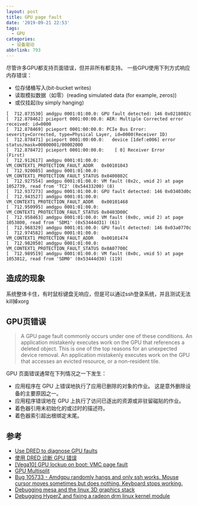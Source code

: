 ```yaml
---
layout: post
title: GPU page fault
date: '2019-09-21 22:53'
tags:
  - GPU
categories:
  - 设备驱动
abbrlink: 793
---
```


尽管许多GPU都支持页面错误，但并非所有都支持。 一些GPU使用下列方式响应内存错误：
- 位存储桶写入(bit-bucket writes)
- 读取模拟数据（如零）(reading simulated data (for example, zeros))
- 或仅挂起(by simply hanging)

<!--more-->

```
[  712.873530] amdgpu 0001:01:00.0: GPU fault detected: 146 0x0218082c
[  712.878462] pcieport 0001:00:00.0: AER: Multiple Corrected error received: id=0000
[  712.878469] pcieport 0001:00:00.0: PCIe Bus Error: severity=Corrected, type=Physical Layer, id=0000(Receiver ID)
[  712.878471] pcieport 0001:00:00.0:   device [1def:e006] error status/mask=00000001/00002000
[  712.878472] pcieport 0001:00:00.0:    [ 0] Receiver Error         (First)
[  712.912617] amdgpu 0001:01:00.0:   VM_CONTEXT1_PROTECTION_FAULT_ADDR   0x00101043
[  712.920085] amdgpu 0001:01:00.0:   VM_CONTEXT1_PROTECTION_FAULT_STATUS 0x0400802C
[  712.927554] amdgpu 0001:01:00.0: VM fault (0x2c, vmid 2) at page 1052739, read from 'TC2' (0x54433200) (8)
[  712.937273] amdgpu 0001:01:00.0: GPU fault detected: 146 0x03403d0c
[  712.943527] amdgpu 0001:01:00.0:   VM_CONTEXT1_PROTECTION_FAULT_ADDR   0x00101468
[  712.950995] amdgpu 0001:01:00.0:   VM_CONTEXT1_PROTECTION_FAULT_STATUS 0x0403D00C
[  712.958463] amdgpu 0001:01:00.0: VM fault (0x0c, vmid 2) at page 1053800, read from 'SDM1' (0x53444d31) (61)
[  712.968329] amdgpu 0001:01:00.0: GPU fault detected: 146 0x03a0770c
[  712.974582] amdgpu 0001:01:00.0:   VM_CONTEXT1_PROTECTION_FAULT_ADDR   0x00101474
[  712.982050] amdgpu 0001:01:00.0:   VM_CONTEXT1_PROTECTION_FAULT_STATUS 0x0A07700C
[  712.989519] amdgpu 0001:01:00.0: VM fault (0x0c, vmid 5) at page 1053812, read from 'SDM0' (0x53444d30) (119)
```

## 造成的现象

系统整体卡住，有时鼠标键盘无响应，但是可以通过ssh登录系统，并且测试无法kill掉xorg



## GPU页错误

>A GPU page fault commonly occurs under one of these conditions. An application mistakenly executes work on the GPU that references a deleted object. This is one of the top reasons for an unexpected device removal. An application mistakenly executes work on the GPU that accesses an evicted resource, or a non-resident tile.

 GPU 页面错误通常在下列情况之一下发生：
 - 应用程序在 GPU 上错误地执行了应用已删除的对象的作业。 这是意外删除设备的主要原因之一。
 - 应用程序错误地在 GPU 上执行了访问已逐出的资源或非驻留磁贴的作业。
 - 着色器引用未初始化的或过时的描述符。
 - 着色器索引超出根绑定末尾。



## 参考

- [Use DRED to diagnose GPU faults](https://docs.microsoft.com/en-us/windows/win32/direct3d12/use-dred)
- [使用 DRED 诊断 GPU 错误](https://docs.microsoft.com/zh-cn/windows/win32/direct3d12/use-dred)
- [[Vega10] GPU lockup on boot: VMC page fault](https://bugs.freedesktop.org/show_bug.cgi?id=105251)
- [GPU Multisplit](http://on-demand.gputechconf.com/gtc/2016/presentation/s6517-saman-ashkiani-gtc-multisplit.pdf)
- [Bug 105733 - Amdgpu randomly hangs and only ssh works. Mouse cursor moves sometimes but does nothing. Keyboard stops working. ](https://bugs.freedesktop.org/show_bug.cgi?id=105733)
- [Debugging mesa and the linux 3D graphics stack ](http://ballmerpeak.web.elte.hu/devblog/debugging-mesa-and-the-linux-3d-graphics-stack.html)
- [Debugging HyperZ and fixing a radeon drm linux kernel module ](http://ballmerpeak.web.elte.hu/devblog/debugging-hyperz-and-fixing-a-radeon-drm-linux-kernel-module.html)
